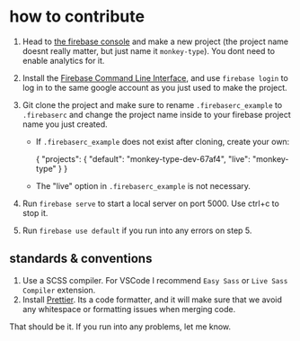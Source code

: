 # how to contribute

1. Head to [the firebase console](https://console.firebase.google.com/u/0/) and make a new project (the project name doesnt really matter, but just name it `monkey-type`). You dont need to enable analytics for it.
2. Install the [Firebase Command Line Interface](https://firebase.google.com/docs/cli), and use `firebase login` to log in to the same google account as you just used to make the project.
3. Git clone the project and make sure to rename `.firebaserc_example` to `.firebaserc` and change the project name inside to your firebase project name you just created.

   - If `.firebaserc_example` does not exist after cloning, create your own:

     {
     "projects": {
     "default": "monkey-type-dev-67af4",
     "live": "monkey-type"
     }
     }

   - The "live" option in `.firebaserc_example` is not necessary.

4. Run `firebase serve` to start a local server on port 5000. Use ctrl+c to stop it.
5. Run `firebase use default` if you run into any errors on step 5.

## standards & conventions

1. Use a SCSS compiler. For VSCode I recommend `Easy Sass` or `Live Sass Compiler` extension.
2. Install [Prettier](https://prettier.io/docs/en/install.html). Its a code formatter, and it will make sure that we avoid any whitespace or formatting issues when merging code.

That should be it. If you run into any problems, let me know.
